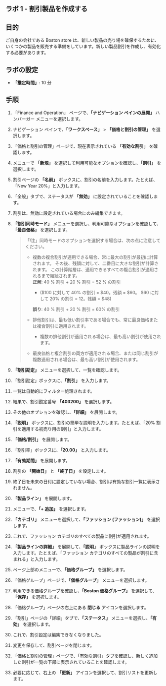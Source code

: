 ﻿---
lab:
    title: 'ラボ 1: 割引製品を作成する'
    module: 'モジュール 3: Microsoft Dynamics 365 Commerce の基礎を学ぶ'
---

## ラボ 1 - 割引製品を作成する

## 目的

ご自身の会社である Boston store は、新しい製品の売り場を確保するために、いくつかの製品を販売する準備をしています。新しい製品割引を作成し、有効化する必要があります。

## ラボの設定

   - **「推定時間」**: 10 分

## 手順

1. 「Finance and Operation」 ページで、**「ナビゲーション ペインの展開」** ハンバーガー メニューを選択します。

1. ナビゲーション ペインで、**「ワークスペース」** > **「価格と割引の管理」** を選択します。

1. 「価格と割引の管理」ページで、現在表示されている **「有効な割引」** を確認します。

1. メニューで **「新規」** を選択して利用可能なオプションを確認し、**「割引」** を選択します。

1. 割引ページの **「名前」** ボックスに、割引の名前を入力します。たとえば、「New Year 20%」と入力します。

1. 「全般」タブで、ステータスが **「無効」** に設定されていることを確認します。

1. 割引は、無効に設定されている場合にのみ編集できます。

1. **「割引同時モード」** メニューを選択し、利用可能なオプションを確認して、**「最良価格」** を選択します。

    >「!注」同時モードのオプションを選択する場合は、次の点に注意してください。
    >
    >  - 複数の複合割引が適用できる場合、常に最大の割引が最初に計算されます。  その後、残額に対して、二番目に大きな割引が計算されます。  この計算階層は、適用できるすべての複合割引が適用されるまで継続されます。  
    >    **正解**: 40 % 割引 + 20 % 割引 = 52 % の割引  
    >      - ($100 に対して 40% の割引 = $40。残額 = $60。  $60 に対して 20% の割引 = 12。残額 = $48)  
    >
    >    **誤り**: 40 % 割引 + 20 % 割引 = 60% の割引
    >
    >  - 排他割引は、最も低い割引率である場合でも、常に最良価格または複合割引に適用されます。
    >    - 複数の排他割引が適用される場合は、最も高い割引が使用されます。
    >  - 最良価格と複合割引の両方が適用される場合、または同じ割引が複数適用される場合は、最も高い割引が使用されます。

1. **「割引勘定」** メニューを選択して、一覧を確認します。

1. 「割引勘定」ボックスに、**「割引」** を入力します。

1. 一覧は自動的にフィルター処理されます。

1. 結果で、割引勘定番号 **「403200」** を選択します。

1. その他のオプションを確認し、**「詳細」** を展開します。

1. **「説明」** ボックスに、割引の簡単な説明を入力します。たとえば、「20% 割引を適用する初売り用の割引」と入力します。

1. **「価格/割引」** を展開します。

1. 「割引率」ボックスに、**「20.00」** と入力します。

1. **「有効期間」** を展開します。

1. 割引の **「開始日」** と **「終了日」** を設定します。

1. 終了日を未来の日付に設定していない場合、割引は有効な割引一覧に表示されません。

1. **「製品ライン」** を展開します。

1. メニューで、**「+ 追加」** を選択します。

1. **「カテゴリ」** メニューを選択して、**「ファッション (ファッション)」** を選択します。

1. これで、ファッション カテゴリのすべての製品に割引が適用されます。

1. **「製品ラインの詳細」** を展開して、**「説明」** ボックスに製品ラインの説明を入力します。たとえば、「ファッション カテゴリのすべての製品が割引に含まれる」と入力します。

1. ページ上部のメニューで、**「価格グループ」** を選択します。

1. 「価格グループ」ページで、**「価格グループ」** メニューを選択します。

1. 利用できる価格グループを確認し、**「Boston 価格グループ」** を選択して、**「保存」** を選択します。

1. 「価格グループ」ページの右上にある **閉じる** アイコンを選択します。

1. 「割引」ページの「詳細」タブで、**「ステータス」** メニューを選択し、**「有効」** を選択します。

1. これで、割引設定は編集できなくなりました。

1. 変更を保存して、割引ページを閉じます。

1. 「価格と割引の管理」ページで、「有効な割引」タブを確認し、新しく追加した割引が一覧の下部に表示されていることを確認します。

1. 必要に応じて、右上の **「更新」** アイコンを選択して、割引リストを更新します。
